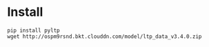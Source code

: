 # Install
```
pip install pyltp
wget http://ospm9rsnd.bkt.clouddn.com/model/ltp_data_v3.4.0.zip
```

